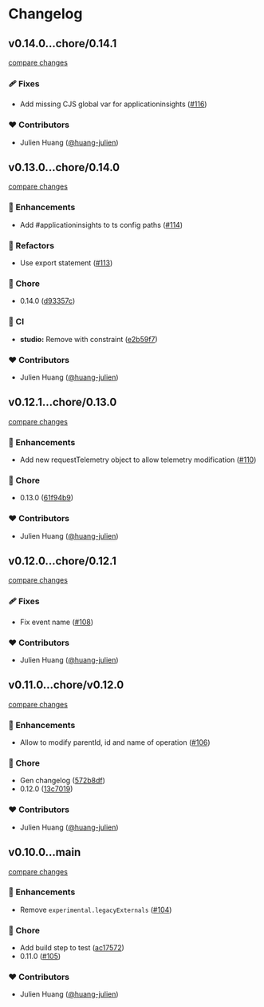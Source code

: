 # Changelog


## v0.14.0...chore/0.14.1

[compare changes](https://github.com/huang-julien/nitro-applicationinsights/compare/v0.14.0...chore/0.14.1)

### 🩹 Fixes

- Add missing CJS global var for applicationinsights ([#116](https://github.com/huang-julien/nitro-applicationinsights/pull/116))

### ❤️ Contributors

- Julien Huang ([@huang-julien](http://github.com/huang-julien))

## v0.13.0...chore/0.14.0

[compare changes](https://github.com/huang-julien/nitro-applicationinsights/compare/v0.13.0...chore/0.14.0)

### 🚀 Enhancements

- Add #applicationinsights to ts config paths ([#114](https://github.com/huang-julien/nitro-applicationinsights/pull/114))

### 💅 Refactors

- Use export statement ([#113](https://github.com/huang-julien/nitro-applicationinsights/pull/113))

### 🏡 Chore

- 0.14.0 ([d93357c](https://github.com/huang-julien/nitro-applicationinsights/commit/d93357c))

### 🤖 CI

- **studio:** Remove with constraint ([e2b59f7](https://github.com/huang-julien/nitro-applicationinsights/commit/e2b59f7))

### ❤️ Contributors

- Julien Huang ([@huang-julien](http://github.com/huang-julien))

## v0.12.1...chore/0.13.0

[compare changes](https://github.com/huang-julien/nitro-applicationinsights/compare/v0.12.1...chore/0.13.0)

### 🚀 Enhancements

- Add new requestTelemetry object to allow telemetry modification ([#110](https://github.com/huang-julien/nitro-applicationinsights/pull/110))

### 🏡 Chore

- 0.13.0 ([61f94b9](https://github.com/huang-julien/nitro-applicationinsights/commit/61f94b9))

### ❤️ Contributors

- Julien Huang ([@huang-julien](http://github.com/huang-julien))

## v0.12.0...chore/0.12.1

[compare changes](https://github.com/huang-julien/nitro-applicationinsights/compare/v0.12.0...chore/0.12.1)

### 🩹 Fixes

- Fix event name ([#108](https://github.com/huang-julien/nitro-applicationinsights/pull/108))

### ❤️ Contributors

- Julien Huang ([@huang-julien](http://github.com/huang-julien))

## v0.11.0...chore/v0.12.0

[compare changes](https://github.com/huang-julien/nitro-applicationinsights/compare/v0.11.0...chore/v0.12.0)

### 🚀 Enhancements

- Allow to modify parentId, id and name of operation ([#106](https://github.com/huang-julien/nitro-applicationinsights/pull/106))

### 🏡 Chore

- Gen changelog ([572b8df](https://github.com/huang-julien/nitro-applicationinsights/commit/572b8df))
- 0.12.0 ([13c7019](https://github.com/huang-julien/nitro-applicationinsights/commit/13c7019))

### ❤️ Contributors

- Julien Huang ([@huang-julien](http://github.com/huang-julien))

## v0.10.0...main

[compare changes](https://github.com/huang-julien/nitro-applicationinsights/compare/v0.10.0...main)

### 🚀 Enhancements

- Remove `experimental.legacyExternals` ([#104](https://github.com/huang-julien/nitro-applicationinsights/pull/104))

### 🏡 Chore

- Add build step to test ([ac17572](https://github.com/huang-julien/nitro-applicationinsights/commit/ac17572))
- 0.11.0 ([#105](https://github.com/huang-julien/nitro-applicationinsights/pull/105))

### ❤️ Contributors

- Julien Huang ([@huang-julien](http://github.com/huang-julien))

